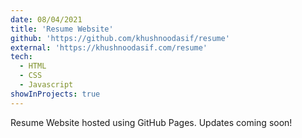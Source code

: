 ```yaml
---
date: 08/04/2021
title: 'Resume Website'
github: 'https://github.com/khushnoodasif/resume'
external: 'https://khushnoodasif.com/resume'
tech:
  - HTML
  - CSS
  - Javascript
showInProjects: true
---
```


Resume Website hosted using GitHub Pages. Updates coming soon!
